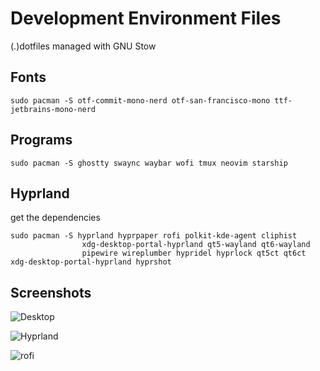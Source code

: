 # Development Environment Files
(.)dotfiles managed with GNU Stow

## Fonts

```
sudo pacman -S otf-commit-mono-nerd otf-san-francisco-mono ttf-jetbrains-mono-nerd
```

## Programs

```
sudo pacman -S ghostty swaync waybar wofi tmux neovim starship
```

## Hyprland

get the dependencies

```
sudo pacman -S hyprland hyprpaper rofi polkit-kde-agent cliphist
                xdg-desktop-portal-hyprland qt5-wayland qt6-wayland
                pipewire wireplumber hypridel hyprlock qt5ct qt6ct xdg-desktop-portal-hyprland hyprshot
```

## Screenshots

![Desktop](https://i.imgur.com/4fhYUju.png)

![Hyprland](https://i.imgur.com/PcGcmRe.png)

![rofi](https://i.imgur.com/Dygvcl5.png)
